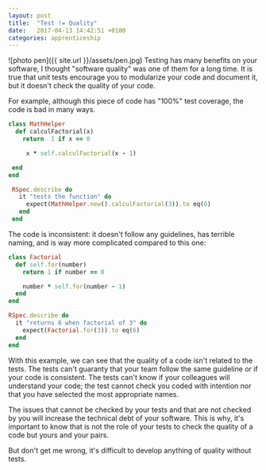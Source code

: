```yaml
---
layout: post
title:  "Test != Quality"
date:   2017-04-13 14:42:51 +0100
categories: apprenticeship
---
```

![photo pen]({{ site.url }}/assets/pen.jpg)
Testing has many benefits on your software, I thought "software quality" was one of them for a long time. It is true that unit tests encourage you to modularize your code and document it, but
it doesn't check the quality of your code.

For example, although this piece of code has "100%" test coverage, the code is bad in many ways.

``` ruby
class MathHelper
  def calculFactorial(x)
    return  1 if x == 0

     x * self.calculFactorial(x - 1)

 end
end

 RSpec.describe do
   it "tests the function" do
     expect(MathHelper.new().calculFactorial(3)).to eq(6)
   end
 end
```

The code is inconsistent: it doesn't follow any guidelines, has terrible naming, and is way more complicated compared to this one:

``` ruby
class Factorial
  def self.for(number)
    return 1 if number == 0

    number * self.for(number - 1)
  end
end

RSpec.describe do
  it "returns 6 when factorial of 3" do
    expect(Factorial.for(3)).to eq(6)
  end
end
```

With this example, we can see that the quality of a code isn't related to the tests. The tests can't guaranty that your team follow the same guideline or if your code is consistent. The tests can't know if your colleagues will understand your code; the test cannot check you coded with intention nor that you have selected the most appropriate names.  

The issues that cannot be checked by your tests and that are not checked by you will increase the technical debt of your software. This is why, it's important to know that is not the role of your tests to check the quality of a code but yours and your pairs. 

But don't get me wrong, it's difficult to develop anything of quality without tests.


